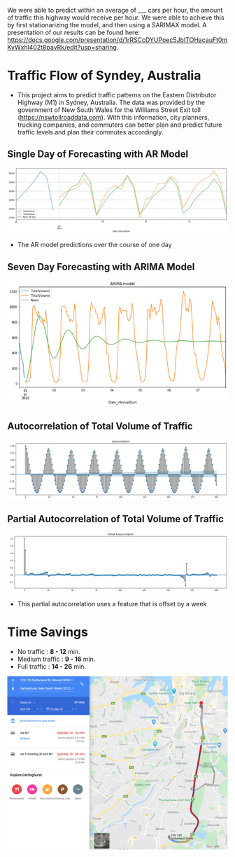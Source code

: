 
We were able to predict within an average of ___ cars per hour, the amount of traffic this highway would receive per hour. We were able to achieve this by first stationarizing the model, and then using a SARIMAX model.
A presentation of our results can be found here: https://docs.google.com/presentation/d/1rRSCcDYUPoec5JbITOHacauFt0mKyWxhl402t8pavRk/edit?usp=sharing.


# Traffic Flow of Syndey, Australia
- This project aims to predict traffic patterns on the Eastern Distributor Highway (M1) in Sydney, Australia. The data was provided by the government of New South Wales for the Williams Street Exit toll (https://nswtollroaddata.com). With this information, city planners, trucking companies, and commuters can better plan and predict future traffic levels and plan their commutes accordingly.

## Single Day of Forecasting with AR Model
![ARForecast_byday](https://github.com/trevohearn/TrafficFlowData/blob/master/images/ARForecast_byday.png)
- The AR model predictions over the course of one day

## Seven Day Forecasting with ARIMA Model
![arima_model_71](https://github.com/trevohearn/TrafficFlowData/blob/master/images/arima_model_71.png)

## Autocorrelation of Total Volume of Traffic
![autocorr_totalvolumne](https://github.com/trevohearn/TrafficFlowData/blob/master/images/autocorr_totalvolume.png)

## Partial Autocorrelation of Total Volume of Traffic
![partial_autocorr_weekdiff](https://github.com/trevohearn/TrafficFlowData/blob/master/images/partial_autocorr_weekdiff.png)
- This partial autocorrelation uses a feature that is offset by a week

# Time Savings
- No traffic : **8 - 12** min.
- Medium traffic : **9 - 16** min.
- Full traffic : **14 - 26** min.


![Sydney Road Route](https://github.com/trevohearn/TrafficFlowData/blob/master/images/sydney_traffic_maps_time.png)
